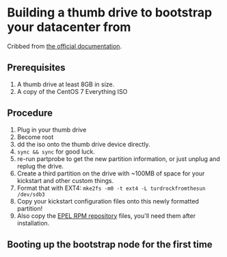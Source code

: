 # Building a thumb drive to bootstrap your datacenter from

Cribbed from [the official documentation](http://wiki.centos.org/HowTos/InstallFromUSBkey).

## Prerequisites

1. A thumb drive at least 8GB in size.
2. A copy of the CentOS 7 Everything ISO

## Procedure

1. Plug in your thumb drive
2. Become root
3. dd the iso onto the thumb drive device directly.
4. `sync && sync` for good luck.
5. re-run partprobe to get the new partition information, or just unplug and replug the drive.
6. Create a third partition on the drive with ~100MB of space for your kickstart and other custom things.
7. Format that with EXT4: `mke2fs -m0 -t ext4 -L turdrockfromthesun /dev/sdb3`
8. Copy your kickstart configuration files onto this newly formatted partition!
9. Also copy the [EPEL RPM repository](https://fedoraproject.org/wiki/EPEL) files, you'll need them after installation.

## Booting up the bootstrap node for the first time
